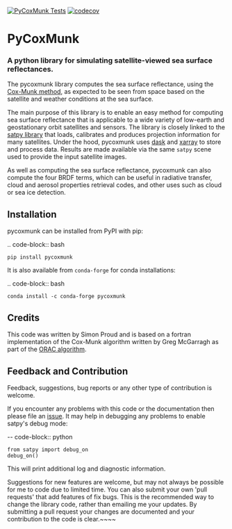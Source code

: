 
[![PyCoxMunk Tests](https://github.com/simonrp84/PyCoxMunk/workflows/Tests/badge.svg)](https://github.com/simonrp84/PyCoxMunk/actions)
[![codecov](https://codecov.io/gh/simonrp84/PyCoxMunk/branch/main/graph/badge.svg?token=4GMLURHA5V)](https://codecov.io/gh/simonrp84/PyCoxMunk)

PyCoxMunk
=========

### A python library for simulating satellite-viewed sea surface reflectances.

The pycoxmunk library computes the sea surface reflectance, using the 
[Cox-Munk method](https://doi.org/10.1364/JOSA.44.000838), as expected to be seen from space based on the satellite and 
weather conditions at the sea surface.

The main purpose of this library is to enable an easy method for computing sea surface reflectance that is applicable
to a wide variety of low-earth and geostationary orbit satellites and sensors. The library is closely linked to the 
[satpy library](https://github.com/pytroll/satpy) that loads, calibrates and produces projection information for many 
satellites. Under the hood, pycoxmunk uses [dask](https://github.com/dask/dask) and 
[xarray](https://github.com/pydata/xarray) to store and process data. Results are made available via the same `satpy` 
scene used to provide the input satellite images.

As well as computing the sea surface reflectance, pycoxmunk can also compute the four BRDF terms, which can be useful in
radiative transfer, cloud and aerosol properties retrieval codes, and other uses such as cloud or sea ice detection.

Installation
------------

pycoxmunk can be installed from PyPI with pip:

.. code-block:: bash

    pip install pycoxmunk


It is also available from `conda-forge` for conda installations:

.. code-block:: bash

    conda install -c conda-forge pycoxmunk

Credits
-------

This code was written by Simon Proud and is based on a fortran implementation of the Cox-Munk algorithm written by 
Greg McGarragh as part of the [ORAC algorithm](https://github.com/ORAC-CC/orac).

Feedback and Contribution
-------------------------

Feedback, suggestions, bug reports or any other type of contribution is welcome.

If you encounter any problems with this code or the documentation then please file an 
[issue](https://github.com/simonrp84/PyCoxMunk/issues).
It may help in debugging any problems to enable satpy's debug mode:

-- code-block:: python

    from satpy import debug_on
    debug_on()

This will print additional log and diagnostic information.

Suggestions for new features are welcome, but may not always be possible for me to code due to limited time. You can
also submit your own 'pull requests' that add features of fix bugs. This is the recommended way to change the library
code, rather than emailing me your updates. By submitting a pull request your changes are documented and your 
contribution to the code is clear.~~~~